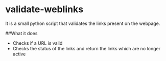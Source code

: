 # validate-weblinks
It is a small python script that validates the links present on the webpage.

##What it does
* Checks if a URL is valid
* Checks the status of the links and return the links which are no longer active
